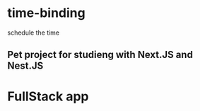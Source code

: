 # time-binding
schedule the time

## Pet project for studieng with Next.JS and Nest.JS
# FullStack app
